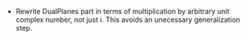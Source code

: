 - Rewrite DualPlanes part in terms of multiplication by arbitrary unit complex number, not just i. This avoids an unecessary generalization step.